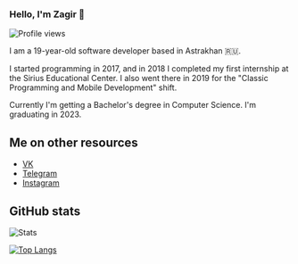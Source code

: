 ### Hello, I'm Zagir 👋

![Profile views](https://gpvc.arturio.dev/seljmov)

I am a 19-year-old software developer based in Astrakhan 🇷🇺.

I started programming in 2017, and in 2018 I completed my first internship at the Sirius Educational Center. I also went there in 2019 for the "Classic Programming and Mobile Development" shift.

Currently I'm getting a Bachelor's degree in Computer Science. I'm graduating in 2023.

## Me on other resources
- [VK](https://vk.com/seljmov)
- [Telegram](https://t.me/seljmov)
- [Instagram](https://www.instagram.com/seljmov)

## GitHub stats

![Stats](https://github-readme-stats.vercel.app/api?username=seljmov&show_icons=true&count_private=true)

[![Top Langs](https://github-readme-stats-axpwmfcg3.vercel.app/api/top-langs/?username=seljmov&layout=compact)](https://github.com/sd-denisoff/github-readme-stats)
